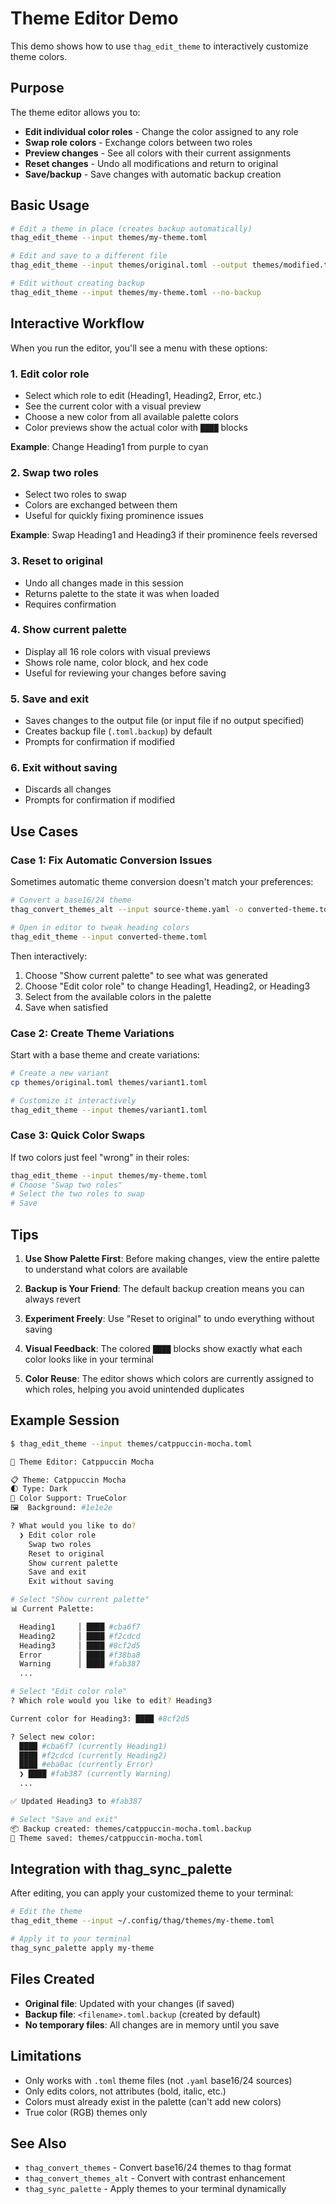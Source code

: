 # Theme Editor Demo

This demo shows how to use `thag_edit_theme` to interactively customize theme colors.

## Purpose

The theme editor allows you to:
- **Edit individual color roles** - Change the color assigned to any role
- **Swap role colors** - Exchange colors between two roles
- **Preview changes** - See all colors with their current assignments
- **Reset changes** - Undo all modifications and return to original
- **Save/backup** - Save changes with automatic backup creation

## Basic Usage

```bash
# Edit a theme in place (creates backup automatically)
thag_edit_theme --input themes/my-theme.toml

# Edit and save to a different file
thag_edit_theme --input themes/original.toml --output themes/modified.toml

# Edit without creating backup
thag_edit_theme --input themes/my-theme.toml --no-backup
```

## Interactive Workflow

When you run the editor, you'll see a menu with these options:

### 1. Edit color role
- Select which role to edit (Heading1, Heading2, Error, etc.)
- See the current color with a visual preview
- Choose a new color from all available palette colors
- Color previews show the actual color with `████` blocks

**Example**: Change Heading1 from purple to cyan

### 2. Swap two roles
- Select two roles to swap
- Colors are exchanged between them
- Useful for quickly fixing prominence issues

**Example**: Swap Heading1 and Heading3 if their prominence feels reversed

### 3. Reset to original
- Undo all changes made in this session
- Returns palette to the state it was when loaded
- Requires confirmation

### 4. Show current palette
- Display all 16 role colors with visual previews
- Shows role name, color block, and hex code
- Useful for reviewing your changes before saving

### 5. Save and exit
- Saves changes to the output file (or input file if no output specified)
- Creates backup file (`.toml.backup`) by default
- Prompts for confirmation if modified

### 6. Exit without saving
- Discards all changes
- Prompts for confirmation if modified

## Use Cases

### Case 1: Fix Automatic Conversion Issues

Sometimes automatic theme conversion doesn't match your preferences:

```bash
# Convert a base16/24 theme
thag_convert_themes_alt --input source-theme.yaml -o converted-theme.toml

# Open in editor to tweak heading colors
thag_edit_theme --input converted-theme.toml
```

Then interactively:
1. Choose "Show current palette" to see what was generated
2. Choose "Edit color role" to change Heading1, Heading2, or Heading3
3. Select from the available colors in the palette
4. Save when satisfied

### Case 2: Create Theme Variations

Start with a base theme and create variations:

```bash
# Create a new variant
cp themes/original.toml themes/variant1.toml

# Customize it interactively
thag_edit_theme --input themes/variant1.toml
```

### Case 3: Quick Color Swaps

If two colors just feel "wrong" in their roles:

```bash
thag_edit_theme --input themes/my-theme.toml
# Choose "Swap two roles"
# Select the two roles to swap
# Save
```

## Tips

1. **Use Show Palette First**: Before making changes, view the entire palette to understand what colors are available

2. **Backup is Your Friend**: The default backup creation means you can always revert

3. **Experiment Freely**: Use "Reset to original" to undo everything without saving

4. **Visual Feedback**: The colored `████` blocks show exactly what each color looks like in your terminal

5. **Color Reuse**: The editor shows which colors are currently assigned to which roles, helping you avoid unintended duplicates

## Example Session

```bash
$ thag_edit_theme --input themes/catppuccin-mocha.toml

🎨 Theme Editor: Catppuccin Mocha

📋 Theme: Catppuccin Mocha
🌓 Type: Dark
🎨 Color Support: TrueColor
🖼️  Background: #1e1e2e

? What would you like to do? 
  ❯ Edit color role
    Swap two roles
    Reset to original
    Show current palette
    Save and exit
    Exit without saving

# Select "Show current palette"
📊 Current Palette:

  Heading1     │ ████ #cba6f7
  Heading2     │ ████ #f2cdcd
  Heading3     │ ████ #8cf2d5
  Error        │ ████ #f38ba8
  Warning      │ ████ #fab387
  ...

# Select "Edit color role"
? Which role would you like to edit? Heading3

Current color for Heading3: ████ #8cf2d5

? Select new color:
  ████ #cba6f7 (currently Heading1)
  ████ #f2cdcd (currently Heading2)
  ████ #eba0ac (currently Error)
  ❯ ████ #fab387 (currently Warning)
  ...

✅ Updated Heading3 to #fab387

# Select "Save and exit"
📦 Backup created: themes/catppuccin-mocha.toml.backup
💾 Theme saved: themes/catppuccin-mocha.toml
```

## Integration with thag_sync_palette

After editing, you can apply your customized theme to your terminal:

```bash
# Edit the theme
thag_edit_theme --input ~/.config/thag/themes/my-theme.toml

# Apply it to your terminal
thag_sync_palette apply my-theme
```

## Files Created

- **Original file**: Updated with your changes (if saved)
- **Backup file**: `<filename>.toml.backup` (created by default)
- **No temporary files**: All changes are in memory until you save

## Limitations

- Only works with `.toml` theme files (not `.yaml` base16/24 sources)
- Only edits colors, not attributes (bold, italic, etc.)
- Colors must already exist in the palette (can't add new colors)
- True color (RGB) themes only

## See Also

- `thag_convert_themes` - Convert base16/24 themes to thag format
- `thag_convert_themes_alt` - Convert with contrast enhancement
- `thag_sync_palette` - Apply themes to your terminal dynamically